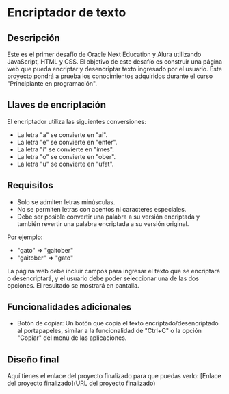 # Encriptador de texto



## Descripción

Este es el primer desafío de Oracle Next Education y Alura utilizando JavaScript, HTML y CSS. El objetivo de este desafío es construir una página web que pueda encriptar y desencriptar texto ingresado por el usuario. Este proyecto pondrá a prueba los conocimientos adquiridos durante el curso "Principiante en programación".

## Llaves de encriptación

El encriptador utiliza las siguientes conversiones:

- La letra "a" se convierte en "ai".
- La letra "e" se convierte en "enter".
- La letra "i" se convierte en "imes".
- La letra "o" se convierte en "ober".
- La letra "u" se convierte en "ufat".

## Requisitos

- Solo se admiten letras minúsculas.
- No se permiten letras con acentos ni caracteres especiales.
- Debe ser posible convertir una palabra a su versión encriptada y también revertir una palabra encriptada a su versión original.

Por ejemplo:
- "gato" => "gaitober"
- "gaitober" => "gato"

La página web debe incluir campos para ingresar el texto que se encriptará o desencriptará, y el usuario debe poder seleccionar una de las dos opciones. El resultado se mostrará en pantalla.

## Funcionalidades adicionales

- Botón de copiar: Un botón que copia el texto encriptado/desencriptado al portapapeles, similar a la funcionalidad de "Ctrl+C" o la opción "Copiar" del menú de las aplicaciones.

## Diseño final

Aquí tienes el enlace del proyecto finalizado para que puedas verlo: [Enlace del proyecto finalizado](URL del proyecto finalizado)



